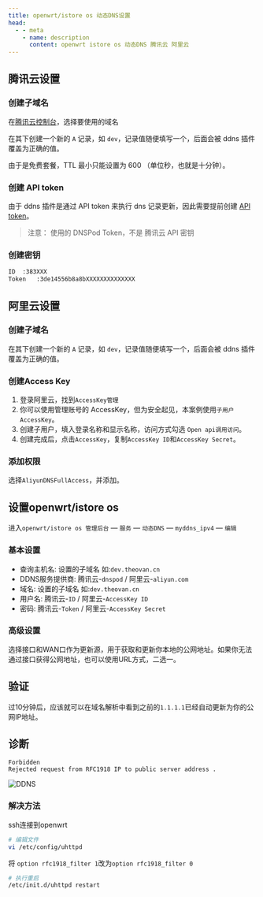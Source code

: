 ```yaml
---
title: openwrt/istore os 动态DNS设置
head:
  - - meta
    - name: description
      content: openwrt istore os 动态DNS 腾讯云 阿里云
---
```


## 腾讯云设置

### 创建子域名

在[腾讯云控制台](https://console.dnspod.cn/dns/list)，选择要使用的域名

在其下创建一个新的 `A` 记录，如 `dev`，记录值随便填写一个，后面会被 ddns 插件覆盖为正确的值。

由于是免费套餐，TTL 最小只能设置为 600 （单位秒，也就是十分钟）。

### 创建 API token

由于 ddns 插件是通过 API token 来执行 dns 记录更新，因此需要提前创建 [API token](https://console.dnspod.cn/account/token/token)。

> 注意： 使用的 DNSPod Token，不是 腾讯云 API 密钥

### 创建密钥

```sh
ID	:383XXX
Token	:3de14556b8a8bXXXXXXXXXXXXXX
```

## 阿里云设置

### 创建子域名

在其下创建一个新的 `A` 记录，如 `dev`，记录值随便填写一个，后面会被 ddns 插件覆盖为正确的值。

### 创建Access Key

1. 登录阿里云，找到`AccessKey管理`
2. 你可以使用管理账号的 AccessKey，但为安全起见，本案例使用`子用户AccessKey`。
3. 创建子用户，填入登录名称和显示名称，访问方式勾选 `Open api调用访问`。
4. 创建完成后，点击`AccessKey`，复制`AccessKey ID`和`AccessKey Secret`。

### 添加权限

选择`AliyunDNSFullAccess`，并添加。

## 设置openwrt/istore os

进入`openwrt/istore os 管理后台` — `服务` — `动态DNS` — `myddns_ipv4` — `编辑`

### 基本设置

- 查询主机名: 设置的子域名 如:`dev.theovan.cn`
- DDNS服务提供商: 腾讯云-`dnspod` / 阿里云-`aliyun.com`
- 域名: 设置的子域名 如:`dev.theovan.cn`
- 用户名: 腾讯云-`ID` / 阿里云-`AccessKey ID`
- 密码: 腾讯云-`Token` / 阿里云-`AccessKey Secret`

### 高级设置

选择接口和WAN口作为更新源，用于获取和更新你本地的公网地址。如果你无法通过接口获得公网地址，也可以使用URL方式，二选一。

## 验证

过10分钟后，应该就可以在域名解析中看到之前的`1.1.1.1`已经自动更新为你的公网IP地址。

## 诊断

```
Forbidden
Rejected request from RFC1918 IP to public server address .
```

![DDNS](https://i.theovan.cn/docs/20240419153456.png)

### 解决方法

ssh连接到openwrt

```sh
# 编辑文件
vi /etc/config/uhttpd
```

将 `option rfc1918_filter 1`改为`option rfc1918_filter 0`

```sh
# 执行重启
/etc/init.d/uhttpd restart
```
